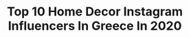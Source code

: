 ---
title: Top 10 Home Decor Instagram Influencers In Greece In 2020
description: >-
  Find top home decor Instagram influencers in Greece in 2020. Most popular hashtags: #homedecor #greece #giveaway #fashion.
platform: Instagram
hits: 34
text_top: Discover the most popular Instagram influencers on inBeat.
text_bottom: Our search engine has 34 Instagram influencers like this in Greece for you to collaborate.
profiles:
  - username: "b.a.b.i.k.a"
    fullname: >-
      MICHAELA LEITNEROVÁ
    bio: >-
      📍PRAGUE 🇨🇿 29 y.o. 💙SIMONEK💙25.1.2019 🗺 Travel family 👪 Prevence stárnutí, antiage technologie @babikabeauty
    location: "Greece"
    followers: 59271
    engagement: 247
    commentsToLikes: 0.013422
    id: ck5cedz8yku920i11b9agq7tr
    verified: false
    hashtags: "#bonprixitsme, #bonprix, #zante, #zakynthos"
  - username: "keelies.journey"
    fullname: >-
      𝙺 𝚎 𝚎 𝚕 𝚒 𝚎
    bio: >-
      𝙷𝚘𝚖𝚎 | 𝚂𝚝𝚢𝚕𝚎 | 𝚃𝚛𝚊𝚟𝚎𝚕 | 𝙻𝚒𝚏𝚎
    location: "Greece"
    followers: 69075
    engagement: 280
    commentsToLikes: 0.251442
    id: ck0vznwhha17j0i19f92h5yhz
    verified: false
    hashtags: "#scandicinterior, #scandiliving, #myinspiringinterior, #autumndecor"
  - username: "berenata"
    fullname: >-
      Natasha Berekou
    bio: >-
      👉🏽Beauty editor @tlifegr 🖤 👉🏽Skincare addict 💪🏽 👉🏽Take care of your body’s largest organ 🧖🏼‍♀️ 👉🏽 Team Batiste member 🌎 👉🏽 #Vanity episodes 👇🏽
    location: "Greece"
    followers: 25927
    engagement: 464
    commentsToLikes: 0.183352
    id: ck0vzvnr6b4de0i197xfwbkzb
    verified: false
    hashtags: "#skincare, #beautyroom, #mood, #home"
  - username: "mylovelymoments_"
    fullname: >-
      by E L I S A V E T.
    bio: >-
      ~ 𝐡𝐞𝐫𝐞’𝐬 𝐦𝐲 𝐥𝐨𝐯𝐞𝐥𝐲 𝐦𝐨𝐦𝐞𝐧𝐭𝐬 •wife |mother of 2 |doglover •photography |content creator •GR ~ •Cosatto All in All Rotate:⬇️
    location: "Greece"
    followers: 10900
    engagement: 932
    commentsToLikes: 0.220368
    id: ck5q4057rn5ki0i1153w04mv1
    verified: false
    hashtags: "#myhavendays, #mybeautifulsimplicity, #visualstoryteller, #holdthemoments"
  - username: "archi_memes7"
    fullname: >-
      #archimemes7
    bio: >-
      
    location: "Greece"
    followers: 11009
    engagement: 767
    commentsToLikes: 0.008225
    id: ck9wfjxz8p61s0j78ztyquypa
    verified: false
    hashtags: "#contractor, #thikedaar, #thikedaardotcom, #archi"
  - username: "vaso_petrou"
    fullname: >-
      Vaso Petrou
    bio: >-
      💪🏽ᴘᴇʀsᴏɴᴀʟ ᴛʀᴀɪɴᴇʀ 🔹ғɪᴛɴᴇss ɪɴsᴛʀᴜᴄᴛᴏʀ 🥊ғɪᴛʙᴏx ʟᴏᴠᴇʀ 🔸ᴛʀx ᴍᴀɴɪᴀᴄ @legacy.cy
    location: "Greece"
    followers: 54447
    engagement: 553
    commentsToLikes: 0.265433
    id: ck5ckpuj3xdjo0i11bzercw37
    verified: false
    hashtags: "#outfit, #style, #lidlcyprus, #ootd"
  - username: "ele_xtz"
    fullname: >-
      𝑬𝑳𝑬𝑭𝑻𝑯𝑬𝑹𝑰𝑨 🍍 𝑪𝑯𝑨𝑱𝑰𝑫𝑰𝑴𝑰𝑻𝑹𝑰𝑶𝑼
    bio: >-
      𝗚𝗿𝗲𝗲𝗰𝗲🌎 • 𝗹𝗲𝗳𝗶𝟭@𝘄𝗶𝗻𝗱𝗼𝘄𝘀𝗹𝗶𝘃𝗲.𝗰𝗼𝗺📩 • 𝗝𝘂𝗻𝗲, 𝟭𝟳🎂
    location: "Greece"
    followers: 7994
    engagement: 830
    commentsToLikes: 0.511467
    id: ckf5nf0lkxzfx0j2313dqx41d
    verified: false
    hashtags: "#nails, #giveaway, #fashion, #jewellery"
  - username: "pigi_devetzi"
    fullname: >-
      Πηγή Δεβετζή Official
    bio: >-
      Olympic champion 🏆medalist in Triple Jump Athens 2004 Beijing 2008 P.B 15.32 🥇🥈🥉sports psychology,professional athlete,physiotherapist KOLITES 🤪🤪🤪
    location: "Greece"
    followers: 43642
    engagement: 331
    commentsToLikes: 0.209217
    id: ck5znqqvhozbb0i146jkg7fe7
    verified: true
    hashtags: "#greekbrand, #happy, #amazing, #fantastic"
  - username: "viktwria_"
    fullname: >-
      Viktoria K. Vasilopoulou
    bio: >-
      One light beer and one dark beer with raspberry syrup 🦋 Content creator ✨ PR/Collab Friendly 📍Athens, Greece / Wroclaw 🇵🇱
    location: "Greece"
    followers: 15737
    engagement: 921
    commentsToLikes: 0.325312
    id: ck5znqkswoz3a0i14zs7yctjo
    verified: false
    hashtags: "#cleanbeauty, #greekblogger, #fashionblog, #summeroutfit"
  - username: "danae_panayiotou"
    fullname: >-
      Danae
    bio: >-
      🇿🇼+🇨🇾 LLB Graduate 👩🏽‍🎓 Owner of @for_panda_dreams 🐼 YouTube Videos: ⬇️
    location: "Greece"
    followers: 12925
    engagement: 1649
    commentsToLikes: 0.021555
    id: ck0txbggfilvi0i19zs1x0wy2
    verified: false
    hashtags: "#vacation, #instamood, #parklane, #naxos"
---